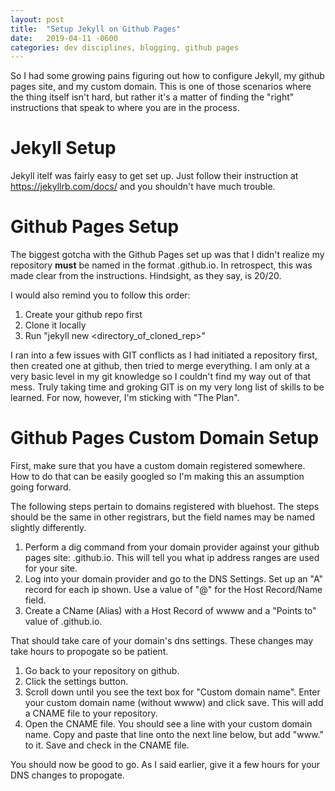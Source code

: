 ```yaml
---
layout: post
title:  "Setup Jekyll on Github Pages"
date:   2019-04-11 -0600
categories: dev disciplines, blogging, github pages
---
```


So I had some growing pains figuring out how to configure Jekyll, my github pages site, and my custom domain. This is one of those scenarios where the thing itself isn't hard, but rather it's a matter of finding the "right" instructions that speak to where you are in the process.

 # Jekyll Setup
Jekyll itelf was fairly easy to get set up. Just follow their instruction at https://jekyllrb.com/docs/ and you shouldn't have much trouble.

# Github Pages Setup
The biggest gotcha with the Github Pages set up was that I didn't realize my repository **must** be named in the format <username>.github.io. In retrospect, this was made clear from the instructions. Hindsight, as they say, is 20/20.

I would also remind you to follow this order: 

 1. Create your github repo first 
 2. Clone it locally
 3. Run "jekyll new <directory_of_cloned_rep>"

 I ran into a few issues with GIT conflicts as I had initiated a repository first, then created one at github, then tried to merge everything. I am only at a very basic level in my git knowledge so I couldn't find my way out of that mess. Truly taking time and groking GIT is on my very long list of skills to be learned. For now, however, I'm sticking with "The Plan". 

# Github Pages Custom Domain Setup

First, make sure that you have a custom domain registered somewhere. How to do that can be easily googled so I'm making this an assumption going forward.

The following steps pertain to domains registered with bluehost. The steps should be the same in other registrars, but the field names may be named slightly differently. 

1. Perform a dig command from your domain provider against your github pages site: <username>.github.io. This will tell you what ip address ranges are used for your site.
2. Log into your domain provider and go to the DNS Settings. Set up an "A" record for each ip shown. Use a value of "@" for the Host Record/Name field.
3. Create a CName (Alias) with a Host Record of wwww and a "Points to" value of <username>.github.io.

That should take care of your domain's dns settings. These changes may take hours to propogate so be patient.

1. Go back to your repository on github. 
2. Click the settings button.
3. Scroll down until you see the text box for "Custom domain name". Enter your custom domain name (without wwww) and click save. This will add a CNAME file to your repository.
4. Open the CNAME file. You should see a line with your custom domain name. Copy and paste that line onto the next line below, but add "www." to it. Save and check in the CNAME file.

You should now be good to go. As I said earlier, give it a few hours for your DNS changes to propogate.